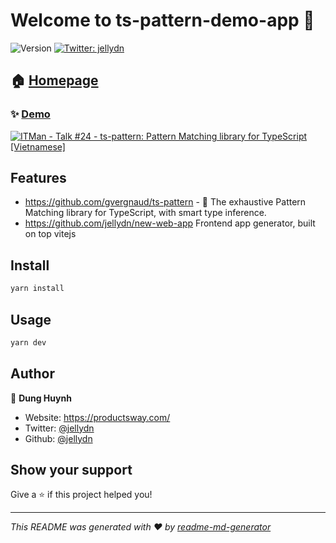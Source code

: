 # Welcome to ts-pattern-demo-app 👋

![Version](https://img.shields.io/badge/version-0.0.1-blue.svg?cacheSeconds=2592000)
[![Twitter: jellydn](https://img.shields.io/twitter/follow/jellydn.svg?style=social)](https://twitter.com/jellydn)

## 🏠 [Homepage](https://github.com/jellydn/ts-pattern-demo-app)

### ✨ [Demo](https://ts-pattern-demo-app.vercel.app)

[![ITMan - Talk #24 - ts-pattern: Pattern Matching library for TypeScript [Vietnamese]](https://i.ytimg.com/vi/ujJlZi0IzI8/hqdefault.jpg)](https://www.youtube.com/watch?v=ujJlZi0IzI8)

## Features

- https://github.com/gvergnaud/ts-pattern - 🎨 The exhaustive Pattern Matching library for TypeScript, with smart type inference.
- https://github.com/jellydn/new-web-app Frontend app generator, built on top vitejs

## Install

```sh
yarn install
```

## Usage

```sh
yarn dev
```

## Author

👤 **Dung Huynh**

- Website: https://productsway.com/
- Twitter: [@jellydn](https://twitter.com/jellydn)
- Github: [@jellydn](https://github.com/jellydn)

## Show your support

Give a ⭐️ if this project helped you!

---

_This README was generated with ❤️ by [readme-md-generator](https://github.com/kefranabg/readme-md-generator)_
